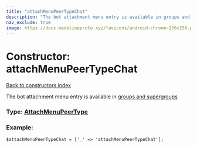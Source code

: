 ```yaml
---
title: "attachMenuPeerTypeChat"
description: "The bot attachment menu entry is available in groups and supergroups"
nav_exclude: true
image: https://docs.madelineproto.xyz/favicons/android-chrome-256x256.png
---
```

# Constructor: attachMenuPeerTypeChat  
[Back to constructors index](/API_docs/constructors/index.html)



The bot attachment menu entry is available in [groups and supergroups](https://core.telegram.org/api/channel)




### Type: [AttachMenuPeerType](/API_docs/types/AttachMenuPeerType.html)


### Example:

```
$attachMenuPeerTypeChat = ['_' => 'attachMenuPeerTypeChat'];
```  
